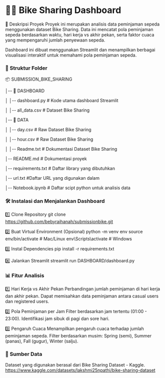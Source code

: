 # 🚴‍♂️ Bike Sharing Dashboard
📌 Deskripsi Proyek
Proyek ini merupakan analisis data peminjaman sepeda menggunakan dataset Bike Sharing. Data ini mencatat pola peminjaman sepeda berdasarkan waktu, hari kerja vs akhir pekan, serta faktor cuaca yang mempengaruhi jumlah penyewaan sepeda.

Dashboard ini dibuat menggunakan Streamlit dan menampilkan berbagai visualisasi interaktif untuk memahami pola peminjaman sepeda.

### 📂 Struktur Folder

📦 SUBMISSION_BIKE_SHARING

│-- 📁 DASHBOARD

│   │-- dashboard.py      # Kode utama dashboard Streamlit

│   │-- all_data.csv      # Dataset Bike Sharing

│-- 📁 DATA             

│   │-- day.csv      # Raw Dataset Bike Sharing

│   │-- hour.csv      # Raw Dataset Bike Sharing

│   │-- Readme.txt      # Dokumentasi Dataset Bike Sharing

│-- README.md             # Dokumentasi proyek

│-- requirements.txt      # Daftar library yang dibutuhkan

│-- url.txt      #Daftar URL yang digunakan dalam

│-- Notebook.ipynb      # Daftar scipt python untuk analisis data

### 🛠 Instalasi dan Menjalankan Dashboard

1️⃣ Clone Repository
git clone https://github.com/bebyraihanah/submissionbike.git

2️⃣ Buat Virtual Environment (Opsional)
python -m venv env
source env/bin/activate  # Mac/Linux
env\Scripts\activate     # Windows

3️⃣ Instal Dependencies
pip install -r requirements.txt

4️⃣ Jalankan Streamlit
streamlit run DASHBOARD/dashboard.py

### 📊 Fitur Analisis
1️⃣ Hari Kerja vs Akhir Pekan
Perbandingan jumlah peminjaman di hari kerja dan akhir pekan.
Dapat memisahkan data peminjaman antara casual users dan registered users.

2️⃣ Pola Peminjaman per Jam
Filter berdasarkan jam tertentu (01:00 - 23:00).
Identifikasi jam sibuk di pagi dan sore hari.

3️⃣ Pengaruh Cuaca
Menampilkan pengaruh cuaca terhadap jumlah peminjaman sepeda.
Filter berdasarkan musim: Spring (semi), Summer (panas), Fall (gugur), Winter (salju).

### 📑 Sumber Data
Dataset yang digunakan berasal dari Bike Sharing Dataset - Kaggle. https://www.kaggle.com/datasets/lakshmi25npathi/bike-sharing-dataset 

